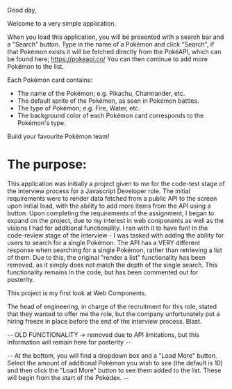 Good day,

Welcome to a very simple application.

When you load this application, you will be presented with a search bar and a "Search" button. Type in the name of a Pokémon and click "Search", if that Pokémon exists it will be fetched directly from the PokéAPI, which can be found here; https://pokeapi.co/
You can then continue to add more Pokémon to the list.

Each Pokémon card contains:

- The name of the Pokémon; e.g. Pikachu, Charmander, etc.
- The default sprite of the Pokémon, as seen in Pokémon battles.
- The type of Pokémon; e.g. Fire, Water, etc.
- The background color of each Pokémon card corresponds to the Pokémon's type.

Build your favourite Pokémon team!

# The purpose:

This application was initially a project given to me for the code-test stage of the interview process for a Javascript Developer role.
The initial requirements were to render data fetched from a public API to the screen upon initial load, with the ability to add more items from the API using a button.
Upon completing the requirements of the assignment, I began to expand on the project, due to my interest in web components as well as the visions I had for additional functionality. I ran with it to have fun!
In the code-review stage of the interview - I was tasked with adding the ability for users to search for a single Pokémon. The API has a VERY different response when searching for a single Pokémon, rather than retrieving a list of them. Due to this, the original "render a list" functionality has been removed, as it simply does not match the depth of the single search.
This functionality remains in the code, but has been commented out for posterity.

This project is my first look at Web Components.

The head of engineering, in charge of the recruitment for this role, stated that they wanted to offer me the role, but the company unfortunately put a hiring freeze in place before the end of the interview process. Blast.

-- OLD FUNCTIONALITY -> removed due to API limitations, but this information will remain here for posterity --

-- At the bottom, you will find a dropdown box and a "Load More" button. Select the amount of additional Pokémon you wish to see (the default is 10) and then click the "Load More" button to see them added to the list. These will begin from the start of the Pokédex. --
